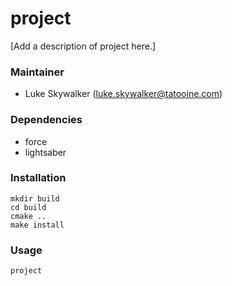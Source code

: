 # project
[Add a description of project here.]

### Maintainer
- Luke Skywalker (luke.skywalker@tatooine.com)

### Dependencies
- force
- lightsaber

### Installation
```
mkdir build
cd build
cmake ..
make install
```

### Usage
```
project
```
